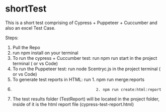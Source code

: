 # shortTest
This is a short test comprising of Cypress + Puppeteer + Cuccumber and also an excel Test Case.

Steps:
1. Pull the Repo
2. run npm install on your terminal
3. To run the cypress + Cuccumber test: run npm run start in the project terminal ( or vs Code)
4. To run the Puppeteer test: run node Scentryc.js in the project terminal ( or vs Code)
5. To generate test reports in HTML: run    1. npm run merge:reports     
6.                                          2. npm run create:html:report
7. The test results folder (TestReport) will be located in the project folder, inside of it is the html report file (cypress-test-report.html)

